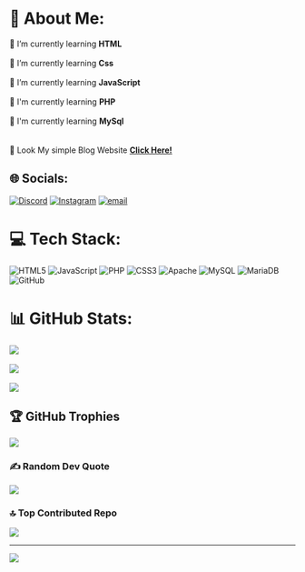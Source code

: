 # 💫 About Me:
🌱 I’m currently learning **HTML** <br><br>🌱 I’m currently learning **Css** <br><br>🌱 I’m currently learning **JavaScript** <br><br>🌱 I'm currently learning **PHP** <br><br>🌱 I'm currently learning **MySql** <br><br><br>🚀 Look My simple Blog Website [**Click Here!**](https://blog-bagas2.vercel.app/)


## 🌐 Socials:
[![Discord](https://img.shields.io/badge/Discord-%237289DA.svg?logo=discord&logoColor=white)](https://discord.gg/BagasHTML) [![Instagram](https://img.shields.io/badge/Instagram-%23E4405F.svg?logo=Instagram&logoColor=white)](https://instagram.com/bagas_tresnaa_) [![email](https://img.shields.io/badge/Email-D14836?logo=gmail&logoColor=white)](mailto:bagashtml369@gmail.com) 

# 💻 Tech Stack:
![HTML5](https://img.shields.io/badge/html5-%23E34F26.svg?style=for-the-badge&logo=html5&logoColor=white) ![JavaScript](https://img.shields.io/badge/javascript-%23323330.svg?style=for-the-badge&logo=javascript&logoColor=%23F7DF1E) ![PHP](https://img.shields.io/badge/php-%23777BB4.svg?style=for-the-badge&logo=php&logoColor=white) ![CSS3](https://img.shields.io/badge/css3-%231572B6.svg?style=for-the-badge&logo=css3&logoColor=white) ![Apache](https://img.shields.io/badge/apache-%23D42029.svg?style=for-the-badge&logo=apache&logoColor=white) ![MySQL](https://img.shields.io/badge/mysql-4479A1.svg?style=for-the-badge&logo=mysql&logoColor=white) ![MariaDB](https://img.shields.io/badge/MariaDB-003545?style=for-the-badge&logo=mariadb&logoColor=white) ![GitHub](https://img.shields.io/badge/github-%23121011.svg?style=for-the-badge&logo=github&logoColor=white)
# 📊 GitHub Stats:
![](https://github-readme-stats.vercel.app/api?username=BagasHtml&theme=monokai&hide_border=false&include_all_commits=true&count_private=false)<br/><br/>
![](https://nirzak-streak-stats.vercel.app/?user=BagasHtml&theme=monokai&hide_border=false)<br/><br/>
![](https://github-readme-stats.vercel.app/api/top-langs/?username=BagasHtml&theme=monokai&hide_border=false&include_all_commits=true&count_private=false&layout=compact)

## 🏆 GitHub Trophies
![](https://github-profile-trophy.vercel.app/?username=BagasHtml&theme=radical&no-frame=true&no-bg=false&margin-w=4)

### ✍️ Random Dev Quote
![](https://quotes-github-readme.vercel.app/api?type=horizontal&theme=radical)

### 🔝 Top Contributed Repo
![](https://github-contributor-stats.vercel.app/api?username=BagasHtml&limit=5&theme=dark&combine_all_yearly_contributions=true)

---
[![](https://visitcount.itsvg.in/api?id=BagasHtml&icon=8&color=11)](https://visitcount.itsvg.in)

<!-- Proudly created with GPRM ( https://gprm.itsvg.in ) -->
